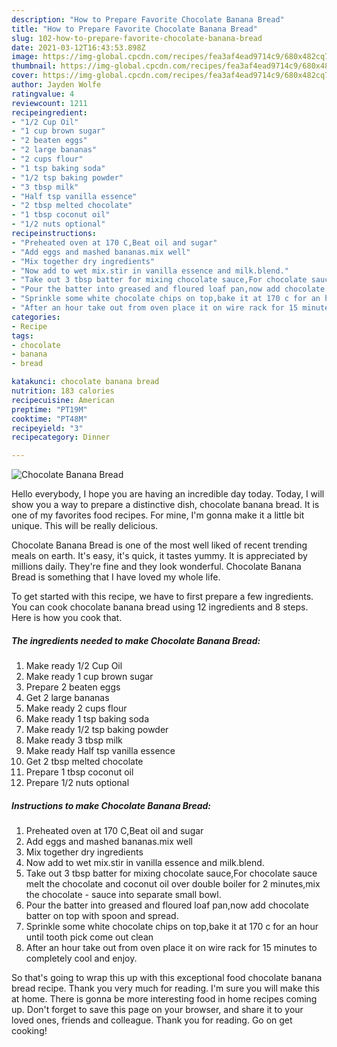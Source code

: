 ```yaml
---
description: "How to Prepare Favorite Chocolate Banana Bread"
title: "How to Prepare Favorite Chocolate Banana Bread"
slug: 102-how-to-prepare-favorite-chocolate-banana-bread
date: 2021-03-12T16:43:53.898Z
image: https://img-global.cpcdn.com/recipes/fea3af4ead9714c9/680x482cq70/chocolate-banana-bread-recipe-main-photo.jpg
thumbnail: https://img-global.cpcdn.com/recipes/fea3af4ead9714c9/680x482cq70/chocolate-banana-bread-recipe-main-photo.jpg
cover: https://img-global.cpcdn.com/recipes/fea3af4ead9714c9/680x482cq70/chocolate-banana-bread-recipe-main-photo.jpg
author: Jayden Wolfe
ratingvalue: 4
reviewcount: 1211
recipeingredient:
- "1/2 Cup Oil"
- "1 cup brown sugar"
- "2 beaten eggs"
- "2 large bananas"
- "2 cups flour"
- "1 tsp baking soda"
- "1/2 tsp baking powder"
- "3 tbsp milk"
- "Half tsp vanilla essence"
- "2 tbsp melted chocolate"
- "1 tbsp coconut oil"
- "1/2 nuts optional"
recipeinstructions:
- "Preheated oven at 170 C,Beat oil and sugar"
- "Add eggs and mashed bananas.mix well"
- "Mix together dry ingredients"
- "Now add to wet mix.stir in vanilla essence and milk.blend."
- "Take out 3 tbsp batter for mixing chocolate sauce,For chocolate sauce melt the chocolate and coconut oil over double boiler for 2 minutes,mix the chocolate  sauce into separate small bowl."
- "Pour the batter into greased and floured loaf pan,now add chocolate batter on top with spoon and spread."
- "Sprinkle some white chocolate chips on top,bake it at 170 c for an hour until tooth pick come out clean"
- "After an hour take out from oven place it on wire rack for 15 minutes to completely cool and enjoy."
categories:
- Recipe
tags:
- chocolate
- banana
- bread

katakunci: chocolate banana bread 
nutrition: 183 calories
recipecuisine: American
preptime: "PT19M"
cooktime: "PT48M"
recipeyield: "3"
recipecategory: Dinner

---
```



![Chocolate Banana Bread](https://img-global.cpcdn.com/recipes/fea3af4ead9714c9/680x482cq70/chocolate-banana-bread-recipe-main-photo.jpg)

Hello everybody, I hope you are having an incredible day today. Today, I will show you a way to prepare a distinctive dish, chocolate banana bread. It is one of my favorites food recipes. For mine, I'm gonna make it a little bit unique. This will be really delicious.



Chocolate Banana Bread is one of the most well liked of recent trending meals on earth. It's easy, it's quick, it tastes yummy. It is appreciated by millions daily. They're fine and they look wonderful. Chocolate Banana Bread is something that I have loved my whole life.


To get started with this recipe, we have to first prepare a few ingredients. You can cook chocolate banana bread using 12 ingredients and 8 steps. Here is how you cook that.

<!--inarticleads1-->

##### The ingredients needed to make Chocolate Banana Bread:

1. Make ready 1/2 Cup Oil
1. Make ready 1 cup brown sugar
1. Prepare 2 beaten eggs
1. Get 2 large bananas
1. Make ready 2 cups flour
1. Make ready 1 tsp baking soda
1. Make ready 1/2 tsp baking powder
1. Make ready 3 tbsp milk
1. Make ready Half tsp vanilla essence
1. Get 2 tbsp melted chocolate
1. Prepare 1 tbsp coconut oil
1. Prepare 1/2 nuts optional




<!--inarticleads2-->

##### Instructions to make Chocolate Banana Bread:

1. Preheated oven at 170 C,Beat oil and sugar
1. Add eggs and mashed bananas.mix well
1. Mix together dry ingredients
1. Now add to wet mix.stir in vanilla essence and milk.blend.
1. Take out 3 tbsp batter for mixing chocolate sauce,For chocolate sauce melt the chocolate and coconut oil over double boiler for 2 minutes,mix the chocolate  - sauce into separate small bowl.
1. Pour the batter into greased and floured loaf pan,now add chocolate batter on top with spoon and spread.
1. Sprinkle some white chocolate chips on top,bake it at 170 c for an hour until tooth pick come out clean
1. After an hour take out from oven place it on wire rack for 15 minutes to completely cool and enjoy.




So that's going to wrap this up with this exceptional food chocolate banana bread recipe. Thank you very much for reading. I'm sure you will make this at home. There is gonna be more interesting food in home recipes coming up. Don't forget to save this page on your browser, and share it to your loved ones, friends and colleague. Thank you for reading. Go on get cooking!
